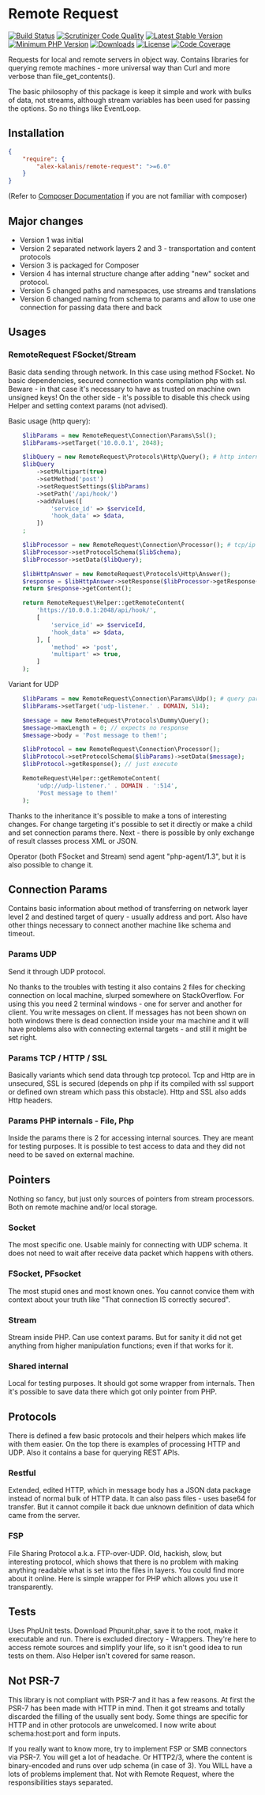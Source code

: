 Remote Request
==============

[![Build Status](https://app.travis-ci.com/alex-kalanis/remote-request.svg?branch=master)](https://app.travis-ci.com/github/alex-kalanis/remote-request)
[![Scrutinizer Code Quality](https://scrutinizer-ci.com/g/alex-kalanis/remote-request/badges/quality-score.png?b=master)](https://scrutinizer-ci.com/g/alex-kalanis/remote-request/?branch=master)
[![Latest Stable Version](https://poser.pugx.org/alex-kalanis/remote-request/v/stable.svg?v=1)](https://packagist.org/packages/alex-kalanis/remote-request)
[![Minimum PHP Version](https://img.shields.io/badge/php-%3E%3D%207.3-8892BF.svg)](https://php.net/)
[![Downloads](https://img.shields.io/packagist/dt/alex-kalanis/remote-request.svg?v1)](https://packagist.org/packages/alex-kalanis/remote-request)
[![License](https://poser.pugx.org/alex-kalanis/remote-request/license.svg?v=1)](https://packagist.org/packages/alex-kalanis/remote-request)
[![Code Coverage](https://scrutinizer-ci.com/g/alex-kalanis/remote-request/badges/coverage.png?b=master&v=1)](https://scrutinizer-ci.com/g/alex-kalanis/remote-request/?branch=master)

Requests for local and remote servers in object way. Contains libraries for querying remote
machines - more universal way than Curl and more verbose than file_get_contents().

The basic philosophy of this package is keep it simple and work with bulks of data, not streams,
although stream variables has been used for passing the options. So no things like EventLoop.

## Installation

```json
{
    "require": {
        "alex-kalanis/remote-request": ">=6.0"
    }
}
```

(Refer to [Composer Documentation](https://github.com/composer/composer/blob/master/doc/00-intro.md#introduction) if you are not
familiar with composer)

## Major changes

 - Version 1 was initial
 - Version 2 separated network layers 2 and 3 - transportation and content protocols
 - Version 3 is packaged for Composer
 - Version 4 has internal structure change after adding "new" socket and protocol.
 - Version 5 changed paths and namespaces, use streams and translations
 - Version 6 changed naming from schema to params and allow to use one connection for passing data there and back

## Usages

### RemoteRequest FSocket/Stream

Basic data sending through network.  In this case using method FSocket. No basic dependencies,
secured connection wants compilation php with ssl. Beware - in that case it's necessary
to have as trusted on machine own unsigned keys! On the other side - it's possible to disable
this check using Helper and setting context params (not advised).

Basic usage (http query):

```php
    $libParams = new RemoteRequest\Connection\Params\Ssl();
    $libParams->setTarget('10.0.0.1', 2048);

    $libQuery = new RemoteRequest\Protocols\Http\Query(); # http internals
    $libQuery
        ->setMultipart(true)
        ->setMethod('post')
        ->setRequestSettings($libParams)
        ->setPath('/api/hook/')
        ->addValues([
            'service_id' => $serviceId,
            'hook_data' => $data,
        ])
    ;

    $libProcessor = new RemoteRequest\Connection\Processor(); # tcp/ip http/ssl
    $libProcessor->setProtocolSchema($libSchema);
    $libProcessor->setData($libQuery);

    $libHttpAnswer = new RemoteRequest\Protocols\Http\Answer();
    $response = $libHttpAnswer->setResponse($libProcessor->getResponse());
    return $response->getContent();
```

```php
    return RemoteRequest\Helper::getRemoteContent(
        'https://10.0.0.1:2048/api/hook/',
        [
            'service_id' => $serviceId,
            'hook_data' => $data,
        ], [
            'method' => 'post',
            'multipart' => true,
        ]
    );
```

Variant for UDP
```php
    $libParams = new RemoteRequest\Connection\Params\Udp(); # query params on layer 3
    $libParams->setTarget('udp-listener.' . DOMAIN, 514);

    $message = new RemoteRequest\Protocols\Dummy\Query();
    $message->maxLength = 0; // expects no response
    $message->body = 'Post message to them!';

    $libProtocol = new RemoteRequest\Connection\Processor();
    $libProtocol->setProtocolSchema($libParams)->setData($message);
    $libProtocol->getResponse(); // just execute
```

```php
    RemoteRequest\Helper::getRemoteContent(
        'udp://udp-listener.' . DOMAIN . ':514',
        'Post message to them!'
    );
```

Thanks to the inheritance it's possible to make a tons of interesting changes. For change
targeting it's possible to set it directly or make a child and set connection params there.
Next - there is possible by only exchange of result classes process XML or JSON.

Operator (both FSocket and Stream) send agent "php-agent/1.3", but it is also possible
to change it.

## Connection Params

Contains basic information about method of transferring on network layer level 2 and
destined target of query - usually address and port. Also have other things necessary
to connect another machine like schema and timeout.

### Params UDP

Send it through UDP protocol.

No thanks to the troubles with testing it also contains 2 files for checking connection
on local machine, slurped somewhere on StackOverflow. For using this you need 2 terminal
windows - one for server and another for client. You write messages on client. If messages
has not been shown on both windows there is dead connection inside your ma machine and it
will have problems also with connecting external targets - and still it might be set right.

### Params TCP / HTTP / SSL

Basically variants which send data through tcp protocol. Tcp and Http are in unsecured,
SSL is secured (depends on php if its compiled with ssl support or defined own stream
which pass this obstacle). Http and SSL also adds Http headers.

### Params PHP internals - File, Php

Inside the params there is 2 for accessing internal sources. They are meant for testing
purposes. It is possible to test access to data and they did not need to be saved on external
machine.

## Pointers

Nothing so fancy, but just only sources of pointers from stream processors. Both on remote
machine and/or local storage.

### Socket

The most specific one. Usable mainly for connecting with UDP schema. It does not need to wait
after receive data packet which happens with others.

### FSocket, PFsocket

The most stupid ones and most known ones. You cannot convice them with context about your
truth like "That connection IS correctly secured".

### Stream

Stream inside PHP. Can use context params. But for sanity it did not get anything from higher
manipulation functions; even if that works for it.

### Shared internal

Local for testing purposes. It should got some wrapper from internals. Then it's possible
to save data there which got only pointer from PHP.

## Protocols

There is defined a few basic protocols and their helpers which makes life with them easier.
On the top there is examples of processing HTTP and UDP. Also it contains a base for querying
REST APIs.

### Restful

Extended, edited HTTP, which in message body has a JSON data package instead of normal bulk
of HTTP data. It can also pass files - uses base64 for transfer. But it cannot compile it back
due unknown definition of data which came from the server.

### FSP

File Sharing Protocol a.k.a. FTP-over-UDP. Old, hackish, slow, but interesting protocol,
which shows that there is no problem with making anything readable what is set into the
files in layers. You could find more about it online. Here is simple wrapper for PHP which
allows you use it transparently.

## Tests

Uses PhpUnit tests. Download Phpunit.phar, save it to the root, make it executable and run.
There is excluded directory - Wrappers. They're here to access remote sources and simplify
your life, so it isn't good idea to run tests on them. Also Helper isn't covered for same
reason.

## Not PSR-7

This library is not compliant with PSR-7 and it has a few reasons. At first the PSR-7 has
been made with HTTP in mind. Then it got streams and totally discarded the filling of the
usually sent body. Some things are specific for HTTP and in other protocols are unwelcomed.
I now write about schema:host:port and form inputs.

If you really want to know more, try to implement FSP or SMB connectors via PSR-7. You will
get a lot of headache. Or HTTP2/3, where the content is binary-encoded and runs over udp
schema (in case of 3). You WILL have a lots of problems implement that. Not with Remote
Request, where the responsibilities stays separated.

